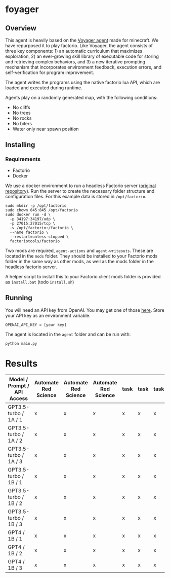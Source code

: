 # foyager

## Overview


This agent is heavily based on the [Voyager agent](https://github.com/MineDojo/Voyager) made for minecraft. We have repurposed it to play factorio. Like Voyager, the agent consists of three key components: 1) an automatic curriculum that maximizes exploration, 2) an ever-growing skill library of executable code for storing and retrieving complex behaviors, and 3) a new iterative prompting mechanism that incorporates environment feedback, execution errors, and self-verification for program improvement.

The agent writes the programs using the native factorio lua API, which are loaded and executed during runtime.

Agents play on a randomly generated map, with the following conditions:
- No cliffs
- No trees
- No rocks
- No biters
- Water only near spawn position 


## Installing

### Requirements
- Factorio
- Docker


We use a docker environment to run a headless Factorio server ([original repository](https://github.com/factoriotools/factorio-docker)). Run the server to create the necessary folder structure and configuration files. For this example data is stored in `/opt/factorio`.

```shell
sudo mkdir -p /opt/factorio
sudo chown 845:845 /opt/factorio
sudo docker run -d \
  -p 34197:34197/udp \
  -p 27015:27015/tcp \
  -v /opt/factorio:/factorio \
  --name factorio \
  --restart=unless-stopped \
  factoriotools/factorio
```

Two mods are required, `agent-actions` and `agent-writeouts`. These are located in the `mods` folder. They should be installed to your Factorio mods folder in the same way as other mods, as well as the mods folder in the headless factorio server. 

A helper script to install this to your Factorio client mods folder is provided as `install.bat` (todo `install.sh`)

## Running

You will need an API key from OpenAI. You may get one of those [here](https://platform.openai.com/). Store your API key as an environment variable.

```
OPENAI_API_KEY = [your key] 
```

The agent is located in the `agent` folder and can be run with:

```
python main.py
```


# Results


| Model / Prompt / API Access | Automate Red Science | Automate Red Science | Automate Red Science | task | task | task | task | task | task | task | task | task | task | task | task | task | task | task | task | task | task |
|---|---|---|---|---|---|---|---|---|---|---|---|---|---|---|---|---|---|---|---|---|---|
| GPT3.5-turbo / 1A / 1 | x | x | x | x | x | x | x | x | x | x | x | x | x | x | x | x | x | x | x | x | x |
| GPT3.5-turbo / 1A / 2 | x | x | x | x | x | x | x | x | x | x | x | x | x | x | x | x | x | x | x | x | x |
| GPT3.5-turbo / 1A / 3 | x | x | x | x | x | x | x | x | x | x | x | x | x | x | x | x | x | x | x | x | x |
| GPT3.5-turbo / 1B / 1 | x | x | x | x | x | x | x | x | x | x | x | x | x | x | x | x | x | x | x | x | x |
| GPT3.5-turbo / 1B / 2 | x | x | x | x | x | x | x | x | x | x | x | x | x | x | x | x | x | x | x | x | x |
| GPT3.5-turbo / 1B / 3 | x | x | x | x | x | x | x | x | x | x | x | x | x | x | x | x | x | x | x | x | x |
| GPT4 / 1B / 1 | x | x | x | x | x | x | x | x | x | x | x | x | x | x | x | x | x | x | x | x | x |
| GPT4 / 1B / 2 | x | x | x | x | x | x | x | x | x | x | x | x | x | x | x | x | x | x | x | x | x |
| GPT4 / 1B / 3 | x | x | x | x | x | x | x | x | x | x | x | x | x | x | x | x | x | x | x | x | x |